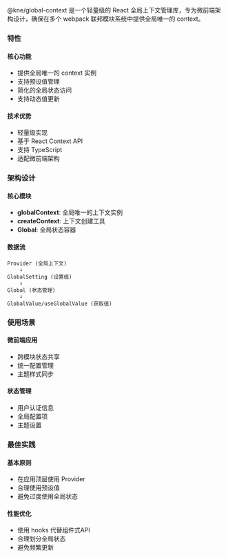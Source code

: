 @kne/global-context 是一个轻量级的 React 全局上下文管理库，专为微前端架构设计，确保在多个 webpack 联邦模块系统中提供全局唯一的 context。

### 特性

#### 核心功能
- 提供全局唯一的 context 实例
- 支持预设值管理
- 简化的全局状态访问
- 支持动态值更新

#### 技术优势
- 轻量级实现
- 基于 React Context API
- 支持 TypeScript
- 适配微前端架构

### 架构设计

#### 核心模块
- **globalContext**: 全局唯一的上下文实例
- **createContext**: 上下文创建工具
- **Global**: 全局状态容器

#### 数据流
```
Provider (全局上下文)
    ↓
GlobalSetting (设置值)
    ↓
Global (状态管理)
    ↓
GlobalValue/useGlobalValue (获取值)
```

### 使用场景

#### 微前端应用
- 跨模块状态共享
- 统一配置管理
- 主题样式同步

#### 状态管理
- 用户认证信息
- 全局配置项
- 主题设置

### 最佳实践

#### 基本原则
- 在应用顶层使用 Provider
- 合理使用预设值
- 避免过度使用全局状态

#### 性能优化
- 使用 hooks 代替组件式API
- 合理划分全局状态
- 避免频繁更新
